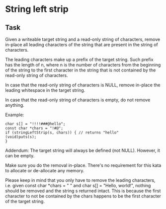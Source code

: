 # String left strip

## Task

Given a writeable target string and a read-only string of characters, remove in-place all leading characters of the string that are present in the string of characters.

The leading characters make up a prefix of the target string. Such prefix has the length of n, where n is the number of characters from the beginning of the string to the first character in the string that is not contained by the read-only string of characters.

In case that the read-only string of characters is NULL, remove in-place the leading whitespace in the target string.

In case that the read-only string of characters is empty, do not remove anything.

Example:

```
char s[] = "!!!!###@hello";
const char *chars = "!#@";
if (stringLeftStrip(s, chars)) { // returns "hello"
(void)puts(s);
}
```

Addendum: The target string will always be defined (not NULL). However, it can be empty.

Make sure you do the removal in-place. There's no requirement for this kata to allocate or de-allocate any memory.

Please keep in mind that you only have to remove the leading characters, i.e. given const char *chars = " " and char s[] = "Hello, world!", nothing should be removed and the string s returned intact. This is because the first character to not be contained by the chars happens to be the first character of the target string.
